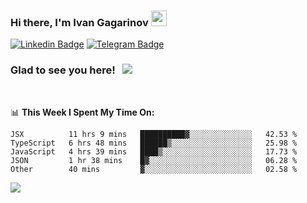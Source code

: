 ### Hi there, I'm Ivan Gagarinov <img src="https://media.giphy.com/media/hvRJCLFzcasrR4ia7z/giphy.gif" width="25px">

[![Linkedin Badge](https://img.shields.io/badge/-LinkedIn-0e76a8?style=flat-square&logo=Linkedin&logoColor=white)](https://linkedin.com/in/ivan-gagarinov-142ba3141/)
[![Telegram Badge](https://img.shields.io/badge/-Telegram-0088cc?style=flat-square&logo=Telegram&logoColor=white)](https://t.me/igagarinov)

### Glad to see you here! &nbsp; ![](https://visitor-badge.glitch.me/badge?page_id=dzencot.dzencot)

</br>

📊 **This Week I Spent My Time On:**
<!--START_SECTION:waka-->
```text
JSX          11 hrs 9 mins   ██████████▓░░░░░░░░░░░░░░   42.53 % 
TypeScript   6 hrs 48 mins   ██████▒░░░░░░░░░░░░░░░░░░   25.98 % 
JavaScript   4 hrs 39 mins   ████▒░░░░░░░░░░░░░░░░░░░░   17.73 % 
JSON         1 hr 38 mins    █▓░░░░░░░░░░░░░░░░░░░░░░░   06.28 % 
Other        40 mins         ▓░░░░░░░░░░░░░░░░░░░░░░░░   02.58 % 
```
<!--END_SECTION:waka-->

[![](https://github-readme-stats.vercel.app/api?username=dzencot&theme=gruvbox)](https://github.com/dzencot)
